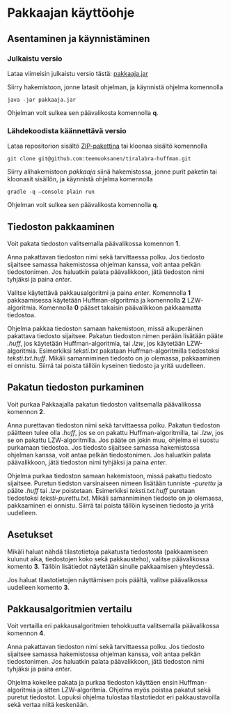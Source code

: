 # Pakkaajan käyttöohje

## Asentaminen ja käynnistäminen

### Julkaistu versio

Lataa viimeisin julkaistu versio tästä: [pakkaaja.jar](https://github.com/teemuoksanen/tiralabra-huffman/releases/download/1.0/pakkaaja.jar)

Siirry hakemistoon, jonne latasit ohjelman, ja käynnistä ohjelma komennolla

`java -jar pakkaaja.jar`

Ohjelman voit sulkea sen päävalikosta komennolla __q__. 

### Lähdekoodista käännettävä versio

Lataa repositorion sisältö [ZIP-pakettina](https://github.com/teemuoksanen/tiralabra-huffman/archive/main.zip) tai kloonaa sisältö komennolla

`git clone git@github.com:teemuoksanen/tiralabra-huffman.git`

Siirry alihakemistoon *pakkaaja* siinä hakemistossa, jonne purit paketin tai kloonasit sisällön, ja käynnistä ohjelma komennolla

`gradle -q –console plain run`

Ohjelman voit sulkea sen päävalikosta komennolla __q__. 

## Tiedoston pakkaaminen

Voit pakata tiedoston valitsemalla päävalikossa komennon __1__.

Anna pakattavan tiedoston nimi sekä tarvittaessa polku. Jos tiedosto sijaitsee samassa hakemistossa ohjelman kanssa, voit antaa pelkän tiedostonimen. Jos haluatkin palata päävalikkoon, jätä tiedoston nimi tyhjäksi ja paina *enter*.

Valitse käytettävä pakkausalgoritmi ja paina *enter*. Komennolla __1__ pakkaamisessa käytetään Huffman-algoritmia ja komennolla __2__ LZW-algoritmia. Komennolla __0__ pääset takaisin päävalikkoon pakkaamatta tiedostoa.

Ohjelma pakkaa tiedoston samaan hakemistoon, missä alkuperäinen pakattava tiedosto sijaitsee. Pakatun tiedoston nimen perään lisätään pääte *.huff*, jos käytetään Huffman-algoritmia, tai *.lzw*, jos käytetään LZW-algoritmia. Esimerkiksi *teksti.txt* pakataan Huffman-algoritmilla tiedostoksi *teksti.txt.huff*. Mikäli samanniminen tiedosto on jo olemassa, pakkaaminen ei onnistu. Siirrä tai poista tällöin kyseinen tiedosto ja yritä uudelleen.

## Pakatun tiedoston purkaminen

Voit purkaa Pakkaajalla pakatun tiedoston valitsemalla päävalikossa komennon __2__.

Anna purettavan tiedoston nimi sekä tarvittaessa polku. Pakatun tiedoston päätteen tulee olla *.huff*, jos se on pakattu Huffman-algoritmilla, tai *.lzw*, jos se on pakattu LZW-algoritmilla. Jos pääte on jokin muu, ohjelma ei suostu purkamaan tiedostoa. Jos tiedosto sijaitsee samassa hakemistossa ohjelman kanssa, voit antaa pelkän tiedostonimen. Jos haluatkin palata päävalikkoon, jätä tiedoston nimi tyhjäksi ja paina *enter*.

Ohjelma purkaa tiedoston samaan hakemistoon, missä pakattu tiedosto sijaitsee. Puretun tiedston varsinaiseen nimeen lisätään tunniste *-purettu* ja pääte *.huff* tai *.lzw* poistetaan. Esimerkiksi *teksti.txt.huff* puretaan tiedostoksi *teksti-purettu.txt*. Mikäli samanniminen tiedosto on jo olemassa, pakkaaminen ei onnistu. Siirrä tai poista tällöin kyseinen tiedosto ja yritä uudelleen.

## Asetukset

Mikäli haluat nähdä tilastotietoja pakatusta tiedostosta (pakkaamiseen kulunut aika, tiedostojen koko sekä pakkausteho), valitse päävalikossa komento __3__. Tällöin lisätiedot näytetään sinulle pakkaamisen yhteydessä.

Jos haluat tilastotietojen näyttämisen pois päältä, valitse päävalikossa uudelleen komento __3__.

## Pakkausalgoritmien vertailu

Voit vertailla eri pakkausalgoritmien tehokkuutta valitsemalla päävalikossa komennon __4__.

Anna pakattavan tiedoston nimi sekä tarvittaessa polku. Jos tiedosto sijaitsee samassa hakemistossa ohjelman kanssa, voit antaa pelkän tiedostonimen. Jos haluatkin palata päävalikkoon, jätä tiedoston nimi tyhjäksi ja paina *enter*.

Ohjelma kokeilee pakata ja purkaa tiedoston käyttäen ensin Huffman-algoritmia ja sitten LZW-algoritmia. Ohjelma myös poistaa pakatut sekä puretut tiedostot. Lopuksi ohjelma tulostaa tilastotiedot eri pakkaustavoilla sekä vertaa niitä keskenään.
